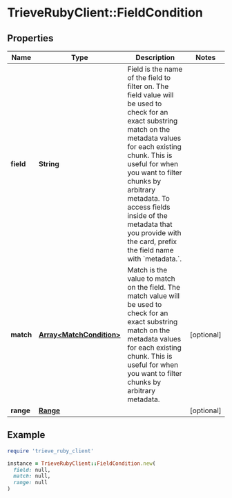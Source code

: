 # TrieveRubyClient::FieldCondition

## Properties

| Name | Type | Description | Notes |
| ---- | ---- | ----------- | ----- |
| **field** | **String** | Field is the name of the field to filter on. The field value will be used to check for an exact substring match on the metadata values for each existing chunk. This is useful for when you want to filter chunks by arbitrary metadata. To access fields inside of the metadata that you provide with the card, prefix the field name with &#x60;metadata.&#x60;. |  |
| **match** | [**Array&lt;MatchCondition&gt;**](MatchCondition.md) | Match is the value to match on the field. The match value will be used to check for an exact substring match on the metadata values for each existing chunk. This is useful for when you want to filter chunks by arbitrary metadata. | [optional] |
| **range** | [**Range**](Range.md) |  | [optional] |

## Example

```ruby
require 'trieve_ruby_client'

instance = TrieveRubyClient::FieldCondition.new(
  field: null,
  match: null,
  range: null
)
```

